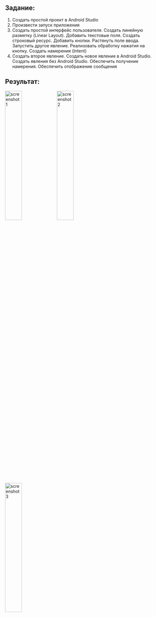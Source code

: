 ## Задание:

1. Создать простой проект в Android Studio
2. Произвести запуск приложения
3. Создать простой интерфейс пользователя. Создать линейную разметку (Linear Layout). Добавить текстовые поля. Создать строковый ресурс. Добавить кнопки. Растянуть поле  ввода. Запустить другое явление. Реализовать обработку нажатия на кнопку. Создать намерения (Intent)
4. Создать второе явление. Создать новое явление в Android Studio. Создать явления без Android Studio. Обеспечить получение намерения. Обеспечить отображение сообщения

## Результат:

<img src="https://github.com/witelokk-study/android/assets/40907255/5e10d27b-1651-4476-823e-e4fe00f31dfd" alt="screenshot 1" style="width:33%">
<img src="https://github.com/witelokk-study/android/assets/40907255/4d1119e8-a908-4a2d-af2e-2e4a7dc51c84" alt="screenshot 2" style="width:33%">
<img src="https://github.com/witelokk-study/android/assets/40907255/823cfcee-12e8-408b-9d5e-da1cbf53a82e" alt="screenshot 3" style="width:33%">
